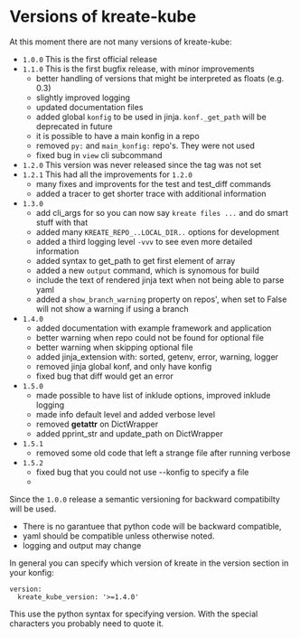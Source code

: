 # Versions of kreate-kube
At this moment there are not many versions of kreate-kube:
- `1.0.0` This is the first official release
- `1.1.0` This is the first bugfix release, with minor improvements
  - better handling of versions that might be interpreted as floats (e.g. 0.3)
  - slightly improved logging
  - updated documentation files
  - added global `konfig` to be used in jinja. `konf._get_path` will be deprecated in future
  - it is possible to have a main konfig in a repo
  - removed `py:` and `main_konfig:` repo's. They were not used
  - fixed bug in `view` cli subcommand
- `1.2.0` This version was never released since the tag was not set
- `1.2.1` This had all the improvements for `1.2.0`
  - many fixes and improvents for the test and test_diff commands
  - added a tracer to get shorter trace with additional information
- `1.3.0`
  - add cli_args for so you can now say `kreate files ...` and do smart stuff with that
  - added many `KREATE_REPO_..LOCAL_DIR..` options for development
  - added a third logging level `-vvv` to see even more detailed information
  - added syntax to get_path to get first element of array
  - added a new `output` command, which is synomous for build
  - include the text of rendered jinja text when not being able to parse yaml
  - added a `show_branch_warning` property on repos', when set to False will not show a warning if using a branch
- `1.4.0`
  - added documentation with example framework and application
  - better warning when repo could not be found for optional file
  - better warning when skipping optional file
  - added jinja_extension with: sorted, getenv, error, warning, logger
  - removed jinja global konf, and only have konfig
  - fixed bug that diff would get an error
- `1.5.0`
  - made possible to have list of inklude options, improved inklude logging
  - made info default level and added verbose level
  - removed __getattr__ on DictWrapper
  - added pprint_str and update_path on DictWrapper
- `1.5.1`
  - removed some old code that left a strange file after running verbose
- `1.5.2`
  - fixed bug that you could not use --konfig to specify a file
  -

Since the `1.0.0` release a semantic versioning for backward compatibilty will be used.
- There is no garantuee that python code will be backward compatible,
- yaml should be compatible unless otherwise noted.
- logging and output may change

In general you can specify which version of kreate in the version section
in your konfig:
```
version:
  kreate_kube_version: '>=1.4.0'
```
This use the python syntax for specifying version.
With the special characters you probably need to quote it.
